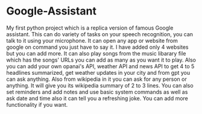 # Google-Assistant
My first python project which is a replica version of famous Google assistant. This can do variety of tasks on your speech recognition, you can talk to it using your microphone. It can open any app or website from google on command you just have to say it. I have added only 4 websites but you can add more. It can also play songs from the music libarary file which has the songs' URLs you can add as many as you want it to play. Also you can add your own opanai's API, weather API and news API to get 4 to 5 headlines summarized, get weather updates in your city and from gpt you can ask anything. Also from wikipedia in it you can ask for any person or anything. It will give you its wikipedia summary of 2 to 3 lines. You can also set reminders and add notes and use basic system commands as well as ask date and time also it can tell you a refreshing joke. You can add more functionality if you want.
